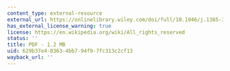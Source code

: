 ```yaml
---
content_type: external-resource
external_url: https://onlinelibrary.wiley.com/doi/full/10.1046/j.1365-3121.2002.00408.x
has_external_license_warning: true
license: https://en.wikipedia.org/wiki/All_rights_reserved
status: ''
title: PDF - 1.2 MB
uid: 629b37e4-0363-4bb7-94f9-7fc313c2cf13
wayback_url: ''
---
```

